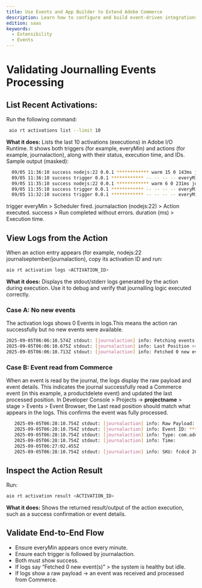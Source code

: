 ```yaml
---
title: Use Events and App Builder to Extend Adobe Commerce
description: Learn how to configure and build event-driven integrations between Adobe Commerce and Adobe App Builder using Journaling API.
edition: saas
keywords:
  - Extensibility
  - Events
---
```


# Validating Journalling Events Processing

## List Recent Activations:

Run the following command:

```bash
 aio rt activations list --limit 10
 ```

**What it does:**
Lists the last 10 activations (executions) in Adobe I/O Runtime. It shows both triggers (for example, everyMin) and actions (for example, journalaction), along with their status, execution time, and IDs.
Sample output (masked):

```bash
  09/05 11:36:10 success nodejs:22 0.0.1 ************ warm 15 0 143ms journalseptember/journalaction 
  09/05 11:36:10 success trigger 0.0.1 ************ -- -- -- -- everyMin 
  09/05 11:35:10 success nodejs:22 0.0.1 ************ warm 6 0 231ms journalseptember/journalaction 
  09/05 11:35:10 success trigger 0.0.1 ************ -- -- -- -- everyMin 
  09/05 11:32:10 success trigger 0.0.1 ************ -- -- -- -- everyMin
  ```

trigger everyMin > Scheduler fired.
journalaction (nodejs:22) > Action executed.
success > Run completed without errors.
duration (ms) > Execution time.

## View Logs from the Action

When an action entry appears (for example, nodejs:22 journalseptember/journalaction), copy its activation ID and run:

```bash
aio rt activation logs <ACTIVATION_ID>
```

**What it does:**
Displays the stdout/stderr logs generated by the action during execution. Use it to debug and verify that journalling logic executed correctly.

### Case A: No new events

The activation logs shows 0 Events in logs.This means the action ran successfully but no new events were available.

```bash
2025-09-05T06:06:10.574Z stdout: [journalaction] info: Fetching events from journalling endpoint... 
2025-09-05T06:06:10.675Z stdout: [journalaction] info: Last Position >>> ************ 
2025-09-05T06:06:10.713Z stdout: [journalaction] info: Fetched 0 new event(s).
```

### Case B: Event read from Commerce

When an event is read by the journal, the logs display the raw payload and event details.
This indicates the journal successfully read a Commerce event (in this example, a productdelete event) and updated the last processed position.
In Developer Console > Projects → **projectname** > stage > Events > Event Browser, the Last read position should match what appears in the logs. This confirms the event was fully processed.

```bash
   2025-09-05T06:28:10.754Z stdout: [journalaction] info: Raw Payload: { ... } <-- masked payload 
   2025-09-05T06:28:10.754Z stdout: [journalaction] info: Event ID: ************
   2025-09-05T06:28:10.754Z stdout: [journalaction] info: Type: com.adobe.commerce.productdelete 
   2025-09-05T06:28:10.754Z stdout: [journalaction] info: Time: 
   2025-09-05T06:27:02.455Z 
   2025-09-05T06:28:10.754Z stdout: [journalaction] info: SKU: fcdcd 2025-09-05T06:28:10.782Z stdout: [journalaction] info: Updated last processed position: 
  ```

##  Inspect the Action Result

Run:

```bash
aio rt activation result <ACTIVATION_ID>
```

**What it does:**
Shows the returned result/output of the action execution, such as a success confirmation or event details.

## Validate End-to-End Flow

- Ensure everyMin appears once every minute.
- Ensure each trigger is followed by journalaction.
- Both must show success.
- If logs say “Fetched 0 new event(s)” > the system is healthy but idle.
- If logs show a raw payload → an event was received and processed from Commerce.
